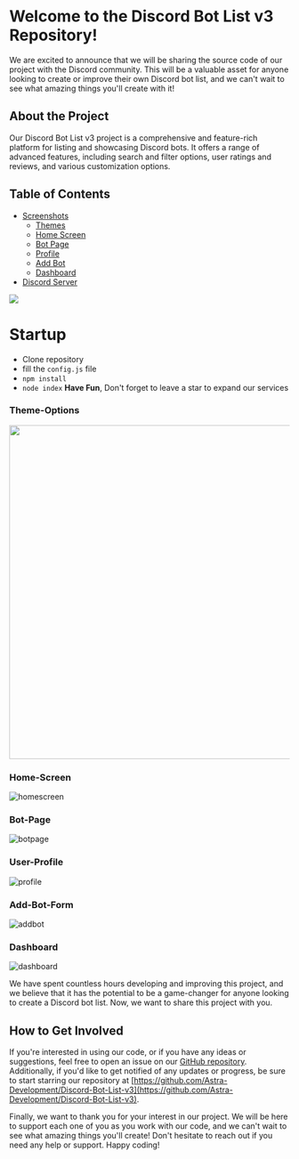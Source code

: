 # Welcome to the Discord Bot List v3 Repository!

We are excited to announce that we will be sharing the source code of our project with the Discord community. This will be a valuable asset for anyone looking to create or improve their own Discord bot list, and we can't wait to see what amazing things you'll create with it!

## About the Project

Our Discord Bot List v3 project is a comprehensive and feature-rich platform for listing and showcasing Discord bots. It offers a range of advanced features, including search and filter options, user ratings and reviews, and various customization options.

## Table of Contents
- [Screenshots](#screenshots)
    - [Themes](#theme-options)
    - [Home Screen](#home-screen)
    - [Bot Page](#bot-page)
    - [Profile](#user-profile)
    - [Add Bot](#add-bot-form)
    - [Dashboard](#dashboard)
- [Discord Server](https://discord.gg/sQQFSnQhdt)

<a href="https://discord.gg/sQQFSnQhdt"><img src="https://discordapp.com/api/guilds/793149744847257600/widget.png?style=banner2"/></a>

# Startup
- Clone repository
- fill the `config.js` file
- `npm install`
- `node index`
**Have Fun**, Don't forget to leave a star to expand our services

### Theme-Options

<img src="https://user-images.githubusercontent.com/39243722/219464103-51f0253f-452a-4b2a-a62a-b2ca7b132a88.png" width="600" />

### Home-Screen

![homescreen](https://user-images.githubusercontent.com/39243722/219459487-22a5ea91-0086-432e-80c9-585e12eb4289.gif)

### Bot-Page

![botpage](https://user-images.githubusercontent.com/39243722/219459558-7f112165-9f44-42ad-b411-1f59121e889c.gif)

### User-Profile

![profile](https://user-images.githubusercontent.com/39243722/219459455-e334fd2e-86ab-4be7-a0dc-7c2e15cbcaf7.gif)

### Add-Bot-Form

![addbot](https://user-images.githubusercontent.com/39243722/219459598-4a5fef3d-1666-4c4b-ae83-01df8fc258c8.gif)

### Dashboard

![dashboard](https://user-images.githubusercontent.com/39243722/219459538-a8f9439e-2fb5-407f-8baf-3a67f37a1149.gif)

We have spent countless hours developing and improving this project, and we believe that it has the potential to be a game-changer for anyone looking to create a Discord bot list. Now, we want to share this project with you.

## How to Get Involved

If you're interested in using our code, or if you have any ideas or suggestions, feel free to open an issue on our [GitHub repository](https://github.com/Astra-Development/Discord-Bot-List-v3/issues). Additionally, if you'd like to get notified of any updates or progress, be sure to start starring our repository at [https://github.com/Astra-Development/Discord-Bot-List-v3](https://github.com/Astra-Development/Discord-Bot-List-v3).

Finally, we want to thank you for your interest in our project. We will be here to support each one of you as you work with our code, and we can't wait to see what amazing things you'll create! Don't hesitate to reach out if you need any help or support. Happy coding!
